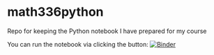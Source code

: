 # math336python
Repo for keeping the Python notebook I have prepared for my course

You can run the notebook via clicking the button:
[![Binder](https://mybinder.org/badge_logo.svg)](https://mybinder.org/v2/gh/ozdenizdolu/math336python/master?filepath=notebook.ipynb)
